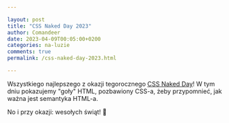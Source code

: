 ```yaml
---

layout: post
title: "CSS Naked Day 2023"
author: Comandeer
date: 2023-04-09T00:05:00+0200
categories: na-luzie
comments: true
permalink: /css-naked-day-2023.html

---
```


Wszystkiego najlepszego z okazji tegorocznego [CSS Naked Day](https://css-naked-day.github.io/)! W tym dniu pokazujemy "goły" HTML, pozbawiony CSS-a, żeby przypomnieć, jak ważna jest semantyka HTML-a.

No i przy okazji: wesołych świąt! 🐣
